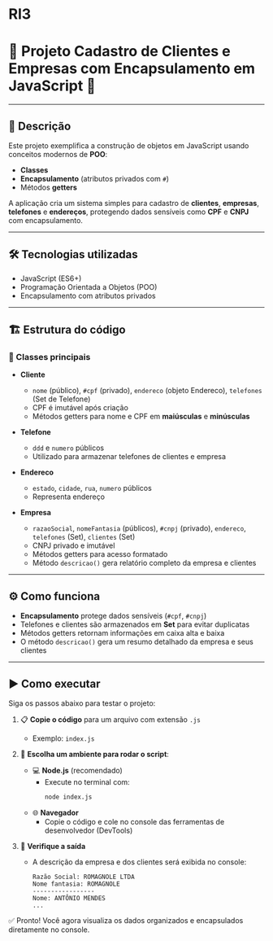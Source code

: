 # Rl3
# 🏢 Projeto Cadastro de Clientes e Empresas com Encapsulamento em JavaScript 🚀

---

## 📖 Descrição

Este projeto exemplifica a construção de objetos em JavaScript usando conceitos modernos de **POO**:

- **Classes**
- **Encapsulamento** (atributos privados com `#`)
- Métodos **getters**

A aplicação cria um sistema simples para cadastro de **clientes**, **empresas**, **telefones** e **endereços**, protegendo dados sensíveis como **CPF** e **CNPJ** com encapsulamento.

---

## 🛠️ Tecnologias utilizadas

- JavaScript (ES6+)
- Programação Orientada a Objetos (POO)
- Encapsulamento com atributos privados

---

## 🏗️ Estrutura do código

### 📌 Classes principais

- **Cliente**  
  - `nome` (público), `#cpf` (privado), `endereco` (objeto Endereco), `telefones` (Set de Telefone)  
  - CPF é imutável após criação  
  - Métodos getters para nome e CPF em **maiúsculas** e **minúsculas**

- **Telefone**  
  - `ddd` e `numero` públicos  
  - Utilizado para armazenar telefones de clientes e empresa

- **Endereco**  
  - `estado`, `cidade`, `rua`, `numero` públicos  
  - Representa endereço

- **Empresa**  
  - `razaoSocial`, `nomeFantasia` (públicos), `#cnpj` (privado), `endereco`, `telefones` (Set), `clientes` (Set)  
  - CNPJ privado e imutável  
  - Métodos getters para acesso formatado  
  - Método `descricao()` gera relatório completo da empresa e clientes

---

## ⚙️ Como funciona

- **Encapsulamento** protege dados sensíveis (`#cpf`, `#cnpj`)  
- Telefones e clientes são armazenados em **Set** para evitar duplicatas  
- Métodos getters retornam informações em caixa alta e baixa  
- O método `descricao()` gera um resumo detalhado da empresa e seus clientes

---

## ▶️ Como executar

Siga os passos abaixo para testar o projeto:

1. 📋 **Copie o código** para um arquivo com extensão `.js`  
   - Exemplo: `index.js`

2. 🧠 **Escolha um ambiente para rodar o script**:
   - 💻 **Node.js** (recomendado)
     - Execute no terminal com:
       ```bash
       node index.js
       ```
   - 🌐 **Navegador**
     - Copie o código e cole no console das ferramentas de desenvolvedor (DevTools)

3. 📄 **Verifique a saída**
   - A descrição da empresa e dos clientes será exibida no console:
     ```
     Razão Social: ROMAGNOLE LTDA
     Nome fantasia: ROMAGNOLE
     -----------------
     Nome: ANTÔNIO MENDES
     ...
     ```

✅ Pronto! Você agora visualiza os dados organizados e encapsulados diretamente no console.
